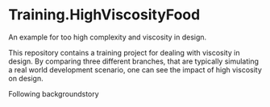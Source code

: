 # Training.HighViscosityFood
An example for too high complexity and viscosity in design.

This repository contains a training project for dealing with viscosity in design. By comparing three different branches, that are typically
simulating a real world development scenario, one can see the impact of high viscosity on design.

Following backgroundstory 
